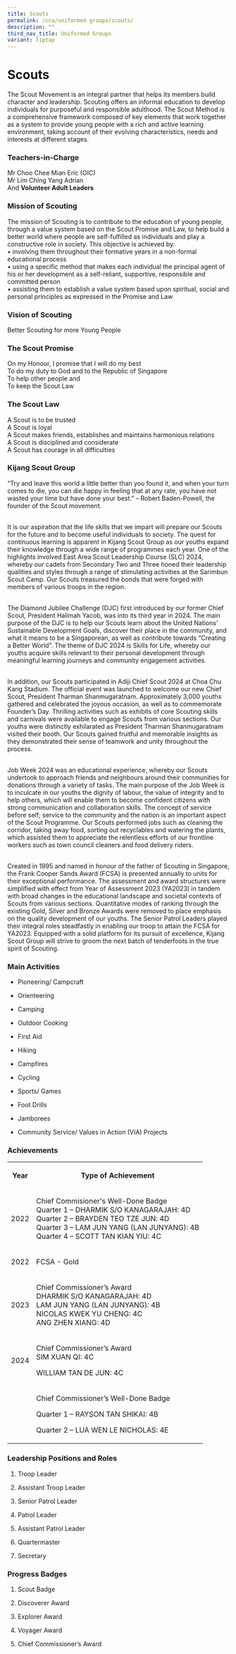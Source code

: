 ```yaml
---
title: Scouts
permalink: /cca/uniformed-groups/scouts/
description: ""
third_nav_title: Uniformed Groups
variant: tiptap
---
```

<h1>Scouts</h1>
<p>The Scout Movement is an integral partner that helps its members build
character and leadership. Scouting offers an informal education to develop
individuals for purposeful and responsible adulthood. The Scout Method
is a comprehensive framework composed of key elements that work together
as a system to provide young people with a rich and active learning environment,
taking account of their evolving characteristics, needs and interests at
different stages.</p>
<h3>Teachers-in-Charge</h3>
<p>Mr Choo Chee Mian Eric (OIC)&nbsp;
<br>Mr Lim Ching Yang Adrian
<br>And&nbsp;<strong>Volunteer Adult Leaders</strong>
</p>
<h3>Mission of Scouting</h3>
<p>The mission of Scouting is to contribute to the education of young people,
through a value system based on the Scout Promise and Law, to help build
a better world where people are self-fulfilled as individuals and play
a constructive role in society. This objective is achieved by:
<br>• involving them throughout their formative years in a non-formal educational
process
<br>• using a specific method that makes each individual the principal agent
of his or her development as a self-reliant, supportive, responsible and
committed person
<br>• assisting them to establish a value system based upon spiritual, social
and personal principles as expressed in the Promise and Law</p>
<h3>Vision of Scouting</h3>
<p>Better Scouting for more Young People</p>
<h3>The Scout Promise</h3>
<p>On my Honour, I promise that I will do my best
<br>To do my duty to God and to the Republic of Singapore
<br>To help other people and
<br>To keep the Scout Law</p>
<h3>The Scout Law</h3>
<p>A Scout is to be trusted
<br>A Scout is loyal
<br>A Scout makes friends, establishes and maintains harmonious relations
<br>A Scout is disciplined and considerate
<br>A Scout has courage in all difficulties</p>
<h3>Kijang Scout Group</h3>
<p>“Try and leave this world a little better than you found it, and when
your turn comes to die, you can die happy in feeling that at any rate,
you have not wasted your time but have done your best.” – Robert Baden-Powell,
the founder of the Scout movement.</p>
<p>
<br>It is our aspiration that the life skills that we impart will prepare
our Scouts for the future and to become useful individuals to society.
The quest for continuous learning is apparent in Kijang Scout Group as
our youths expand their knowledge through a wide range of programmes each
year. One of the highlights involved East Area Scout Leadership Course
(SLC) 2024, whereby our cadets from Secondary Two and Three honed their
leadership qualities and styles through a range of stimulating activities
at the Sarimbun Scout Camp. Our Scouts treasured the bonds that were forged
with members of various troops in the region.</p>
<p>
<br>The Diamond Jubilee Challenge (DJC) first introduced by our former Chief
Scout, President Halimah Yacob, was into its third year in 2024. The main
purpose of the DJC is to help our Scouts learn about the United Nations’
Sustainable Development Goals, discover their place in the community, and
what it means to be a Singaporean, as well as contribute towards “Creating
a Better World”. The theme of DJC 2024 is Skills for Life, whereby our
youths acquire skills relevant to their personal development through meaningful
learning journeys and community engagement activities.</p>
<p>
<br>In addition, our Scouts participated in Adiji Chief Scout 2024 at Choa
Chu Kang Stadium. The official event was launched to welcome our new Chief
Scout, President Tharman Shanmugaratnam. Approximately 3,000 youths gathered
and celebrated the joyous occasion, as well as to commemorate Founder’s
Day. Thrilling activities such as exhibits of core Scouting skills and
carnivals were available to engage Scouts from various sections. Our youths
were distinctly exhilarated as President Tharman Shanmugaratnam visited
their booth. Our Scouts gained fruitful and memorable insights as they
demonstrated their sense of teamwork and unity throughout the process.</p>
<p>
<br>Job Week 2024 was an educational experience, whereby our Scouts undertook
to approach friends and neighbours around their communities for donations
through a variety of tasks. The main purpose of the Job Week is to inculcate
in our youths the dignity of labour, the value of integrity and to help
others, which will enable them to become confident citizens with strong
communication and collaboration skills. The concept of service before self;
service to the community and the nation is an important aspect of the Scout
Programme. Our Scouts performed jobs such as cleaning the corridor, taking
away food, sorting out recyclables and watering the plants, which assisted
them to appreciate the relentless efforts of our frontline workers such
as town council cleaners and food delivery riders.</p>
<p>
<br>Created in 1995 and named in honour of the father of Scouting in Singapore,
the Frank Cooper Sands Award (FCSA) is presented annually to units for
their exceptional performance. The assessment and award structures were
simplified with effect from Year of Assessment 2023 (YA2023) in tandem
with broad changes in the educational landscape and societal contexts of
Scouts from various sections. Quantitative modes of ranking through the
existing Gold, Silver and Bronze Awards were removed to place emphasis
on the quality development of our youths. The Senior Patrol Leaders played
their integral roles steadfastly in enabling our troop to attain the FCSA
for YA2023. Equipped with a solid platform for its pursuit of excellence,
Kijang Scout Group will strive to groom the next batch of tenderfoots in
the true spirit of Scouting.</p>
<h3>Main Activities</h3>
<ul data-tight="true" class="tight">
<li>
<p>Pioneering/ Campcraft</p>
</li>
<li>
<p>Orienteering</p>
</li>
<li>
<p>Camping</p>
</li>
<li>
<p>Outdoor Cooking</p>
</li>
<li>
<p>First Aid</p>
</li>
<li>
<p>Hiking</p>
</li>
<li>
<p>Campfires</p>
</li>
<li>
<p>Cycling</p>
</li>
<li>
<p>Sports/ Games</p>
</li>
<li>
<p>Foot Drills</p>
</li>
<li>
<p>Jamborees</p>
</li>
<li>
<p>Community Service/ Values in Action (VIA) Projects</p>
</li>
</ul>
<h3>Achievements</h3>
<table style="minWidth: 50px">
<colgroup>
<col>
<col>
</colgroup>
<tbody>
<tr>
<th rowspan="1" colspan="1">
<p>Year</p>
</th>
<th rowspan="1" colspan="1">
<p>Type of Achievement</p>
</th>
</tr>
<tr>
<td rowspan="1" colspan="1">
<p>2022</p>
</td>
<td rowspan="1" colspan="1">
<p>Chief Commisioner's Well-Done Badge
<br>Quarter 1 – DHARMIK S/O KANAGARAJAH: 4D
<br>Quarter 2 – BRAYDEN TEO TZE JUN: 4D
<br>Quarter 3 – LAM JUN YANG (LAN JUNYANG): 4B
<br>Quarter 4 – SCOTT TAN KIAN YIU: 4C</p>
</td>
</tr>
<tr>
<td rowspan="1" colspan="1">
<p>2022</p>
</td>
<td rowspan="1" colspan="1">
<p>FCSA - Gold</p>
</td>
</tr>
<tr>
<td rowspan="1" colspan="1">
<p>2023</p>
</td>
<td rowspan="1" colspan="1">
<p>Chief Commissioner’s Award
<br>DHARMIK S/O KANAGARAJAH: 4D
<br>LAM JUN YANG (LAN JUNYANG): 4B
<br>NICOLAS KWEK YU CHENG: 4C
<br>ANG ZHEN XIANG: 4D</p>
</td>
</tr>
<tr>
<td rowspan="1" colspan="1">
<p>2024</p>
</td>
<td rowspan="1" colspan="1">
<p>Chief Commissioner’s Award
<br>SIM XUAN QI: 4C</p>
<p>WILLIAM TAN DE JUN: 4C</p>
</td>
</tr>
<tr>
<td rowspan="1" colspan="1">
<p>
<br>
</p>
</td>
<td rowspan="1" colspan="1">
<p>Chief Commissioner’s Well-Done Badge</p>
<p>Quarter 1 – RAYSON TAN SHIKAI: 4B</p>
<p>Quarter 2 – LUA WEN LE NICHOLAS: 4E</p>
</td>
</tr>
</tbody>
</table>
<h3>Leadership Positions and Roles</h3>
<ol data-tight="true" class="tight">
<li>
<p>Troop Leader
<br>
</p>
</li>
<li>
<p>Assistant Troop Leader
<br>
</p>
</li>
<li>
<p>Senior Patrol Leader
<br>
</p>
</li>
<li>
<p>Patrol Leader
<br>
</p>
</li>
<li>
<p>Assistant Patrol Leader
<br>
</p>
</li>
<li>
<p>Quartermaster
<br>
</p>
</li>
<li>
<p>Secretary</p>
</li>
</ol>
<h3>Progress Badges</h3>
<ol data-tight="true" class="tight">
<li>
<p>Scout Badge</p>
</li>
<li>
<p>Discoverer Award</p>
</li>
<li>
<p>Explorer Award</p>
</li>
<li>
<p>Voyager Award</p>
</li>
<li>
<p>Chief Commissioner’s Award</p>
</li>
</ol>
<p></p>
